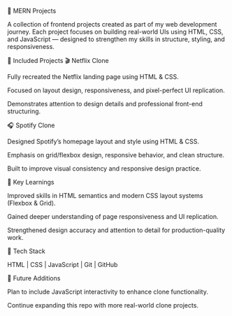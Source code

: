 🎯 MERN Projects

A collection of frontend projects created as part of my web development journey. Each project focuses on building real-world UIs using HTML, CSS, and JavaScript — designed to strengthen my skills in structure, styling, and responsiveness.

🚀 Included Projects
🎬 Netflix Clone

Fully recreated the Netflix landing page using HTML & CSS.

Focused on layout design, responsiveness, and pixel-perfect UI replication.

Demonstrates attention to design details and professional front-end structuring.

🎧 Spotify Clone

Designed Spotify’s homepage layout and style using HTML & CSS.

Emphasis on grid/flexbox design, responsive behavior, and clean structure.

Built to improve visual consistency and responsive design practice.

🧠 Key Learnings

Improved skills in HTML semantics and modern CSS layout systems (Flexbox & Grid).

Gained deeper understanding of page responsiveness and UI replication.

Strengthened design accuracy and attention to detail for production-quality work.

🧰 Tech Stack

HTML | CSS | JavaScript | Git | GitHub

📌 Future Additions

Plan to include JavaScript interactivity to enhance clone functionality.

Continue expanding this repo with more real-world clone projects.
